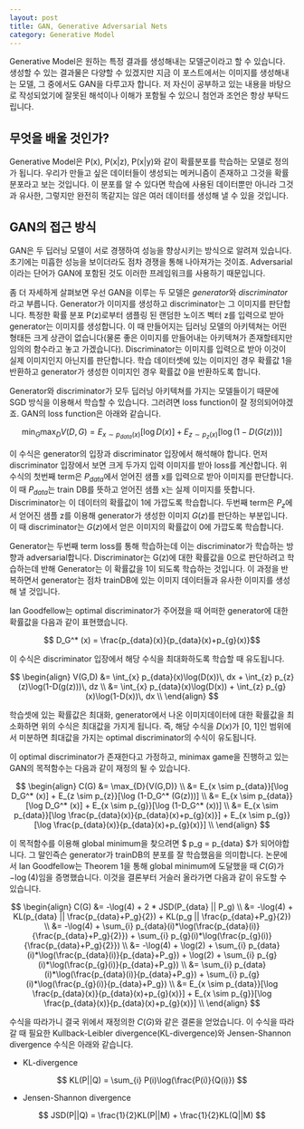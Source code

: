 ```yaml
---
layout: post
title: GAN, Generative Adversarial Nets
category: Generative Model
---
```


Generative Model은 원하는 특정 결과를 생성해내는 모델군이라고 할 수 있습니다.
생성할 수 있는 결과물은 다양할 수 있겠지만 지금 이 포스트에서는 이미지를 생성해내는 모델, 그 중에서도 GAN을 다루고자 합니다.
저 자신이 공부하고 있는 내용을 바탕으로 작성되었기에 잘못된 해석이나 이해가 포함될 수 있으니 첨언과 조언은 항상 부탁드립니다.

## 무엇을 배울 것인가?

Generative Model은 P(x), P(x|z), P(x|y)와 같이 확률분포를 학습하는 모델로 정의가 됩니다.
우리가 만들고 싶은 데이터들이 생성되는 메커니즘이 존재하고 그것을 확률분포라고 보는 것입니다.
이 분포를 알 수 있다면 학습에 사용된 데이터뿐만 아니라 그것과 유사한, 그렇지만 완전히 똑같지는 않은 여러 데이터를 생성해 낼 수 있을 것입니다.

## GAN의 접근 방식

GAN은 두 딥러닝 모델이 서로 경쟁하여 성능을 향상시키는 방식으로 알려져 있습니다.
초기에는 미흡한 성능을 보이더라도 점차 경쟁을 통해 나아져가는 것이죠.
Adversarial 이라는 단어가 GAN에 포함된 것도 이러한 프레임워크를 사용하기 때문입니다.

좀 더 자세하게 살펴보면 우선 GAN을 이루는 두 모델은 *generator*와 *discriminator*라고 부릅니다.
Generator가 이미지를 생성하고 discriminator는 그 이미지를 판단합니다.
특정한 확률 분포 P(z)로부터 샘플링 된 랜덤한 노이즈 벡터 z를 입력으로 받아 generator는 이미지를 생성합니다.
이 때 만들어지는 딥러닝 모델의 아키텍쳐는 어떤 형태든 크게 상관이 없습니다(물론 좋은 이미지를 만들어내는 아키텍쳐가 존재할테지만 임의의 함수라고 놓고 가겠습니다).
Discriminator는 이미지를 입력으로 받아 이것이 실제 이미지인지 아닌지를 판단합니다.
학습 데이터셋에 있는 이미지인 경우 확률값 1을 반환하고 generator가 생성한 이미지인 경우 확률값 0을 반환하도록 합니다.

Generator와 discriminator가 모두 딥러닝 아키텍쳐를 가지는 모델들이기 때문에 SGD 방식을 이용해서 학습할 수 있습니다.
그러려면 loss function이 잘 정의되어야겠죠.
GAN의 loss function은 아래와 같습니다.

$$ \min_{G}\max_{D}{V(D,G)} = E_{x \sim p_{data}(x)}[\log D(x)] + E_{z \sim p_{z}(x)}[\log (1-D(G(z)))]$$

이 수식은 generator의 입장과 discriminator 입장에서 해석해야 합니다.
먼저 discriminator 입장에서 보면 크게 두가지 입력 이미지를 받아 loss를 계산합니다.
위 수식의 첫번째 term은 $P_{data}$에서 얻어진 샘플 x를 입력으로 받아 이미지를 판단합니다.
이 때 $P_{data}$는 train DB를 뜻하고 얻어진 샘플 x는 실제 이미지를 뜻합니다.
Discriminator는 이 데이터의 확률값이 1에 가깝도록 학습합니다.
두번째 term은 $P_{z}$에서 얻어진 샘플 z를 이용해 generator가 생성한 이미지 $G(z)$를 판단하는 부분입니다.
이 때 discriminator는 $G(z)$에서 얻은 이미지의 확률값이 0에 가깝도록 학습합니다.

Generator는 두번째 term loss를 통해 학습하는데 이는 discriminator가 학습하는 방향과 adversarial합니다.
Discriminator는 G(z)에 대한 확률값을 0으로 판단하려고 학습하는데 반해 Generator는 이 확률값을 1이 되도록 학습하는 것입니다.
이 과정을 반복하면서 generator는 점차 trainDB에 있는 이미지 데이터들과 유사한 이미지를 생성해 낼 것입니다.

Ian Goodfellow는 optimal discriminator가 주어졌을 때 어떠한 generator에 대한 확률값을 다음과 같이 표현했습니다.

$$ D_G^* (x) = \frac{p_{data}(x)}{p_{data}(x)+p_{g}(x)}$$

이 수식은 discriminator 입장에서 해당 수식을 최대화하도록 학습할 때 유도됩니다.

$$
\begin{align}
V(G,D) &= \int_{x} p_{data}(x)\log(D(x))\, dx + \int_{z} p_{z}(z)\log(1-D(g(z)))\, dz \\
&= \int_{x} p_{data}(x)\log(D(x)) + \int_{z} p_{g}(x)\log(1-D(x))\, dx \\
\end{align}
$$

학습셋에 있는 확률값은 최대화, generator에서 나온 이미지데이터에 대한 확률값을 최소화하면 위의 수식은 최대값을 가지게 됩니다.
즉, 해당 수식을 $D(x)$가 [0, 1]인 범위에서 미분하면 최대값을 가지는 optimal discriminator의 수식이 유도됩니다.

이 optimal discriminator가 존재한다고 가정하고, minimax game을 진행하고 있는 GAN의 목적함수는 다음과 같이 재정의 될 수 있습니다.

$$
\begin{align}
C(G) &= \max_{D}{V(G,D)} \\
&= E_{x \sim p_{data}}[\log D_G^* (x)] + E_{z \sim p_{z}}[\log (1-D_G^* (G(z)))] \\
&= E_{x \sim p_{data}}[\log D_G^* (x)] + E_{x \sim p_{g}}[\log (1-D_G^* (x))] \\
&= E_{x \sim p_{data}}[\log \frac{p_{data}(x)}{p_{data}(x)+p_{g}(x)}] + E_{x \sim p_{g}}[\log \frac{p_{data}(x)}{p_{data}(x)+p_{g}(x)}] \\
\end{align}
$$

이 목적함수를 이용해 global minimum을 찾으려면 $ p_g = p_{data} $가 되어야합니다.
그 말인즉슨 generator가 trainDB의 분포를 잘 학습했음을 의미합니다.
논문에서 Ian Goodfellow는 Theorem 1을 통해 global minimum에 도달했을 때 $C(G)$가 $-\log(4)$임을 증명했습니다.
이것을 결론부터 거슬러 올라가면 다음과 같이 유도할 수 있습니다.

$$
\begin{align}
C(G) &= -\log(4) + 2 * JSD(P_{data} || P_g) \\
&= -\log(4) + KL(p_{data} || \frac{p_{data}+P_g}{2}) + KL(p_g || \frac{p_{data}+P_g}{2}) \\
&= -\log(4) + \sum_{i} p_{data}(i)*\log(\frac{p_{data}(i)}{\frac{p_{data}+P_g}{2}}) + \sum_{i} p_{g}(i)*\log(\frac{p_{g}(i)}{\frac{p_{data}+P_g}{2}}) \\
&= -\log(4) + \log(2) + \sum_{i} p_{data}(i)*\log(\frac{p_{data}(i)}{p_{data}+P_g}) + \log(2) + \sum_{i} p_{g}(i)*\log(\frac{p_{g}(i)}{p_{data}+P_g}) \\
&= \sum_{i} p_{data}(i)*\log(\frac{p_{data}(i)}{p_{data}+P_g}) + \sum_{i} p_{g}(i)*\log(\frac{p_{g}(i)}{p_{data}+P_g}) \\
&= E_{x \sim p_{data}}[\log \frac{p_{data}(x)}{p_{data}(x)+p_{g}(x)}] + E_{x \sim p_{g}}[\log \frac{p_{data}(x)}{p_{data}(x)+p_{g}(x)}] \\
\end{align}
$$

수식을 따라가니 결국 위에서 재정의한 $C(G)$와 같은 결론을 얻었습니다.
이 수식을 따라갈 때 필요한 Kullback-Leibler divergence(KL-divergence)와 Jensen-Shannon divergence 수식은 아래와 같습니다.

- KL-divergence

$$ KL(P||Q) = \sum_{i} P(i)\log(\frac{P(i)}{Q(i)}) $$

- Jensen-Shannon divergence

$$ JSD(P||Q) = \frac{1}{2}KL(P||M) + \frac{1}{2}KL(Q||M) $$

